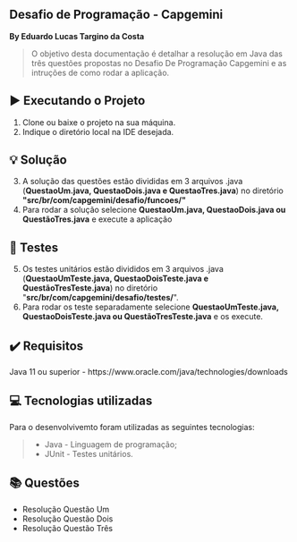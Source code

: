## Desafio de Programação - Capgemini

**By Eduardo Lucas Targino da Costa**


> O objetivo desta documentação é detalhar a resolução em Java das três questões propostas no Desafio De Programação Capgemini e as intruções de como rodar a aplicação.

<h2>▶️ Executando o Projeto</h2>

1. Clone ou baixe o projeto na sua máquina.
2. Indique o diretório local na IDE desejada.

<h2>💡 Solução</h2>

3. A solução das questões estão divididas em 3 arquivos .java (**QuestaoUm.java, QuestaoDois.java e QuestaoTres.java**) no diretório **"src/br/com/capgemini/desafio/funcoes/"**
4. Para rodar a solução selecione **QuestaoUm.java, QuestaoDois.java ou QuestãoTres.java** e execute a aplicação

<h2>🔁 Testes</h2>

5. Os testes unitários estão divididos em 3 arquivos .java (**QuestaoUmTeste.java, QuestaoDoisTeste.java e QuestãoTresTeste.java**) no diretório "**src/br/com/capgemini/desafio/testes/**".
6. Para rodar os teste separadamente selecione **QuestaoUmTeste.java, QuestaoDoisTeste.java ou QuestãoTresTeste.java** e os execute.

<h2>✔️ Requisitos</h2>
Java 11 ou superior - https://www.oracle.com/java/technologies/downloads


<h2>💻 Tecnologias utilizadas </h2>

Para o desenvolvivemto foram utilizadas as seguintes tecnologias:

>* Java - Linguagem de programação;
>* JUnit - Testes unitários.
<h2>📚 Questões</h2>

* Resolução Questão Um
* Resolução Questão Dois
* Resolução Questão Três
